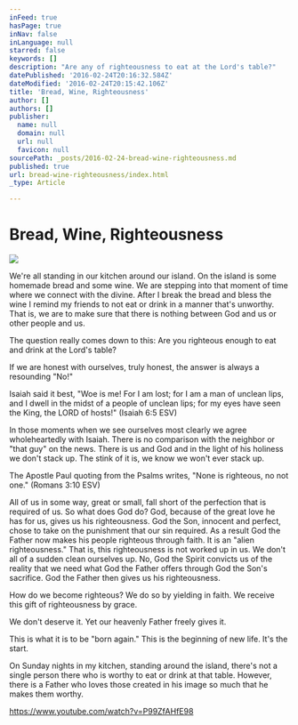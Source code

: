 ```yaml
---
inFeed: true
hasPage: true
inNav: false
inLanguage: null
starred: false
keywords: []
description: "Are any of righteousness to eat at the Lord's table?"
datePublished: '2016-02-24T20:16:32.584Z'
dateModified: '2016-02-24T20:15:42.106Z'
title: 'Bread, Wine, Righteousness'
author: []
authors: []
publisher:
  name: null
  domain: null
  url: null
  favicon: null
sourcePath: _posts/2016-02-24-bread-wine-righteousness.md
published: true
url: bread-wine-righteousness/index.html
_type: Article

---
```

# Bread, Wine, Righteousness
![](https://the-grid-user-content.s3-us-west-2.amazonaws.com/3e564f5a-71dd-4eb2-b441-3db21fd4ab94.jpg)

We're all standing in our kitchen around our island. On the island is some homemade bread and some wine. We are stepping into that moment of time where we connect with the divine. After I break the bread and bless the wine I remind my friends to not eat or drink in a manner that's unworthy. That is, we are to make sure that there is nothing between God and us or other people and us.

The question really comes down to this: Are you righteous enough to eat and drink at the Lord's table?

If we are honest with ourselves, truly honest, the answer is always a resounding "No!"

Isaiah said it best, "Woe is me! For I am lost; for I am a man of unclean lips, and I dwell in the midst of a people of unclean lips; for my eyes have seen the King, the LORD of hosts!" (Isaiah 6:5 ESV)

In those moments when we see ourselves most clearly we agree wholeheartedly with Isaiah. There is no comparison with the neighbor or "that guy" on the news. There is us and God and in the light of his holiness we don't stack up. The stink of it is, we know we won't ever stack up.

The Apostle Paul quoting from the Psalms writes, "None is righteous, no not one." (Romans 3:10 ESV)

All of us in some way, great or small, fall short of the perfection that is required of us. So what does God do? God, because of the great love he has for us, gives us his righteousness. God the Son, innocent and perfect, chose to take on the punishment that our sin required. As a result God the Father now makes his people righteous through faith. It is an "alien righteousness." That is, this righteousness is not worked up in us. We don't all of a sudden clean ourselves up. No, God the Spirit convicts us of the reality that we need what God the Father offers through God the Son's sacrifice. God the Father then gives us his righteousness.

How do we become righteous? We do so by yielding in faith. We receive this gift of righteousness by grace.

We don't deserve it. Yet our heavenly Father freely gives it.

This is what it is to be "born again." This is the beginning of new life. It's the start.

On Sunday nights in my kitchen, standing around the island, there's not a single person there who is worthy to eat or drink at that table. However, there is a Father who loves those created in his image so much that he makes them worthy.

https://www.youtube.com/watch?v=P99ZfAHfE98